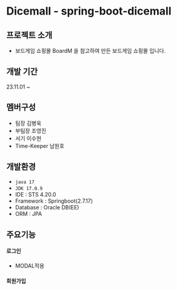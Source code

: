 # Dicemall - spring-boot-dicemall

## 프로젝트 소개 
- 보드게임 쇼핑몰 BoardM 을 참고하여 만든 보드게임 쇼핑몰 입니다.

## 개발 기간
23.11.01 ~

## 멤버구성
- 팀장 김병욱
- 부팀장 조영진
- 서기 이수현
- Time-Keeper 남원호

## 개발환경
- `java 17`
- `JDK 17.0.9`
- IDE : STS 4.20.0
- Framework : Springboot(2.7.17)
- Database : Oracle DB(EE)
- ORM : JPA

## 주요기능
#### 로그인
- MODAL적용

#### 회원가입

